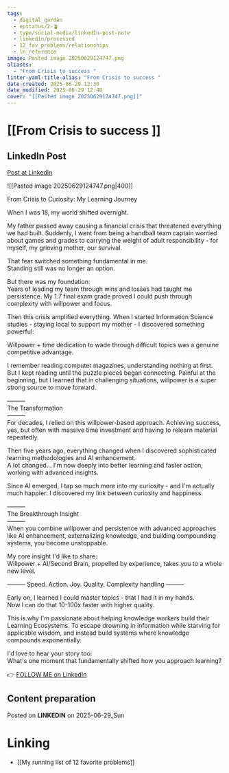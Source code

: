 ```yaml
---
tags:
  - digital_garden
  - epstatus/2-🪴
  - type/social-media/linkedIn-post-note
  - linkedin/processed
  - 12_fav_problems/relationships
  - ln_reference
image: Pasted image 20250629124747.png
aliases:
  - "From Crisis to success "
linter-yaml-title-alias: "From Crisis to success "
date_created: 2025-06-29 12:30
date_modified: 2025-06-29 12:48
cover: "[[Pasted image 20250629124747.png]]"
---
```

# [[From Crisis to success ]]

## LinkedIn Post

[Post at LinkedIn](https://www.linkedin.com/posts/sebastiankamilli_from-crisis-to-curiosity-my-learning-journey-activity-7345037114159341568-vvX1?utm_source=share&utm_medium=member_desktop&rcm=ACoAAA1M1pkBgWCYPhT45EpfLiHzViQqRWNCIv4)

![[Pasted image 20250629124747.png|400]]

From Crisis to Curiosity: My Learning Journey  
  
When I was 18, my world shifted overnight.  
  
My father passed away causing a financial crisis that threatened everything we had built. Suddenly, I went from being a handball team captain worried about games and grades to carrying the weight of adult responsibility - for myself, my grieving mother, our survival.  
  
That fear switched something fundamental in me.  
Standing still was no longer an option.  
  
But there was my foundation:  
Years of leading my team through wins and losses had taught me persistence. My 1.7 final exam grade proved I could push through complexity with willpower and focus.  
  
Then this crisis amplified everything. When I started Information Science studies - staying local to support my mother - I discovered something powerful:  
  
Willpower + time dedication to wade through difficult topics was a genuine competitive advantage.  
  
I remember reading computer magazines, understanding nothing at first.  
But I kept reading until the puzzle pieces began connecting. Painful at the beginning, but I learned that in challenging situations, willpower is a super strong source to move forward.  
  
———  
The Transformation  
———  
For decades, I relied on this willpower-based approach. Achieving success, yes, but often with massive time investment and having to relearn material repeatedly.  
  
Then five years ago, everything changed when I discovered sophisticated learning methodologies and AI enhancement.  
A lot changed... I'm now deeply into better learning and faster action, working with advanced insights.  
  
Since AI emerged, I tap so much more into my curiosity - and I'm actually much happier: I discovered my link between curiosity and happiness.  
  
———  
The Breakthrough Insight  
———  
When you combine willpower and persistence with advanced approaches like AI enhancement, externalizing knowledge, and building compounding systems, you become unstoppable.  
  
My core insight I'd like to share:  
Willpower + AI/Second Brain, propelled by experience, takes you to a whole new level.  
  
——— Speed. Action. Joy. Quality. Complexity handling ———  
  
Early on, I learned I could master topics - that I had it in my hands.  
Now I can do that 10-100x faster with higher quality.  
  
This is why I'm passionate about helping knowledge workers build their Learning Ecosystems. To escape drowning in information while starving for applicable wisdom, and instead build systems where knowledge compounds exponentially.  
  
I'd love to hear your story too:  
What's one moment that fundamentally shifted how you approach learning?

👉 [FOLLOW ME on LinkedIn](https://www.linkedin.com/comm/mynetwork/discovery-see-all?usecase=PEOPLE_FOLLOWS&followMember=sebastiankamilli)

## Content preparation

Posted on **LINKEDIN** on 2025-06-29_Sun

# Linking

+ [[My running list of 12 favorite problems]]